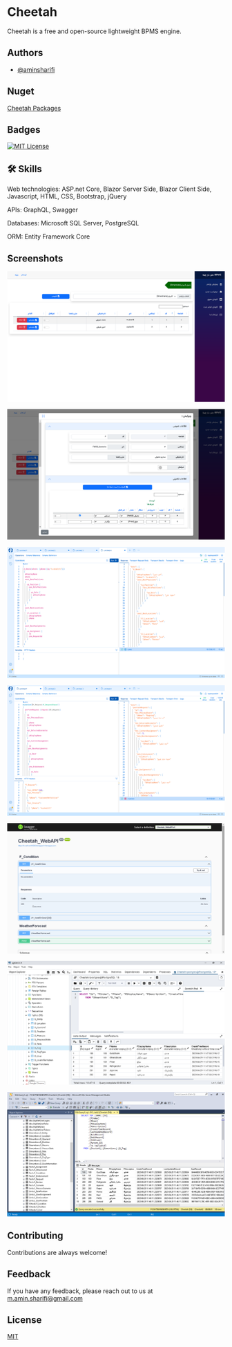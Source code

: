 
# Cheetah

Cheetah is a free and open-source lightweight BPMS engine.


## Authors

- [@aminsharifi](https://github.com/aminsharifi)

## Nuget

<a href="https://www.nuget.org/profiles/aminsharifi">Cheetah Packages</a>

## Badges

[![MIT License](https://img.shields.io/badge/License-MIT-green.svg)](https://choosealicense.com/licenses/mit/)

## 🛠 Skills

Web technologies: ASP.net Core, Blazor Server Side, Blazor Client Side, Javascript, HTML, CSS, Bootstrap, jQuery

APIs: GraphQL, Swagger

Databases: Microsoft SQL Server, PostgreSQL

ORM: Entity Framework Core

## Screenshots

![Blazor Table](https://raw.githubusercontent.com/aminsharifi/Cheetah/master/Cheetah_WebAPI/Cheetah/Blazor_Table.png)

![Blazor Upsert Table](https://raw.githubusercontent.com/aminsharifi/Cheetah/master/Cheetah_WebAPI/Cheetah/Blazor_Upsert_Table.png)

![GraphQL Query](https://raw.githubusercontent.com/aminsharifi/Cheetah/master/Cheetah_WebAPI/Cheetah/GraphQL_Query.png)

![GraphQL Mutation](https://raw.githubusercontent.com/aminsharifi/Cheetah/master/Cheetah_WebAPI/Cheetah/GraphQL_Mutation.png)

![Swagger](https://raw.githubusercontent.com/aminsharifi/Cheetah/master/Cheetah_WebAPI/Cheetah/Swagger.png)

![Postgres](https://raw.githubusercontent.com/aminsharifi/Cheetah/master/Cheetah_WebAPI/Cheetah/Postgres.png)

![SQL_Sever](https://raw.githubusercontent.com/aminsharifi/Cheetah/master/Cheetah_WebAPI/Cheetah/SQL_Sever.png)

## Contributing

Contributions are always welcome!


## Feedback

If you have any feedback, please reach out to us at m.amin.sharifi@gmail.com


## License

[MIT](https://choosealicense.com/licenses/mit/)

